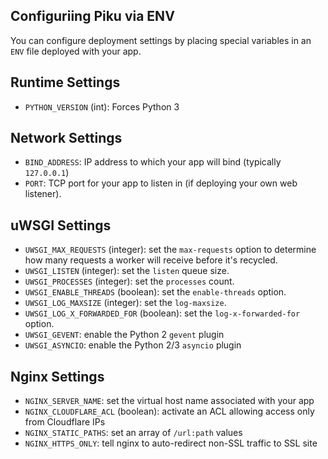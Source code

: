 ## Configuriing Piku via ENV

You can configure deployment settings by placing special variables in an `ENV` file deployed with your app.

## Runtime Settings

* `PYTHON_VERSION` (int): Forces Python 3

## Network Settings

* `BIND_ADDRESS`: IP address to which your app will bind (typically `127.0.0.1`)
* `PORT`: TCP port for your app to listen in (if deploying your own web listener).

## uWSGI Settings

* `UWSGI_MAX_REQUESTS` (integer): set the `max-requests` option to determine how many requests a worker will receive before it's recycled.
* `UWSGI_LISTEN` (integer): set the `listen` queue size.
* `UWSGI_PROCESSES` (integer): set the `processes` count.
* `UWSGI_ENABLE_THREADS` (boolean): set the `enable-threads` option.
* `UWSGI_LOG_MAXSIZE` (integer): set the `log-maxsize`.
* `UWSGI_LOG_X_FORWARDED_FOR` (boolean): set the `log-x-forwarded-for` option.
* `UWSGI_GEVENT`: enable the Python 2 `gevent` plugin
* `UWSGI_ASYNCIO`: enable the Python 2/3 `asyncio` plugin

## Nginx Settings

* `NGINX_SERVER_NAME`: set the virtual host name associated with your app
* `NGINX_CLOUDFLARE_ACL` (boolean): activate an ACL allowing access only from Cloudflare IPs
* `NGINX_STATIC_PATHS`: set an array of `/url:path` values
* `NGINX_HTTPS_ONLY`: tell nginx to auto-redirect non-SSL traffic to SSL site
